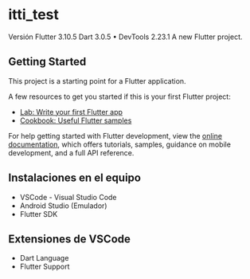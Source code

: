 # itti_test
Versión Flutter 3.10.5
Dart 3.0.5 • DevTools 2.23.1
A new Flutter project.

## Getting Started

This project is a starting point for a Flutter application.

A few resources to get you started if this is your first Flutter project:

- [Lab: Write your first Flutter app](https://docs.flutter.dev/get-started/codelab)
- [Cookbook: Useful Flutter samples](https://docs.flutter.dev/cookbook)

For help getting started with Flutter development, view the
[online documentation](https://docs.flutter.dev/), which offers tutorials,
samples, guidance on mobile development, and a full API reference.

## Instalaciones en el equipo
- VSCode - Visual Studio Code
- Android Studio (Emulador)
- Flutter SDK

## Extensiones de VSCode
- Dart Language
- Flutter Support
